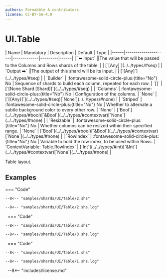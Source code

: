 ```yaml
---
authors: Formabble & contributors
license: CC-BY-SA-4.0
---
```



# UI.Table

<div class="sh-parameters" markdown="1">
| Name | Mandatory | Description | Default | Type |
|------|---------------------|-------------|---------|------|
| `⬅️ Input` ||The value that will be passed to the Columns and Rows shards of the table. | | [`[Any]`](../../types/#seq) |
| `Output ➡️` ||The output of this shard will be its input. | | [`[Any]`](../../types/#seq) |
| `Builder` | :fontawesome-solid-circle-plus:{title="No"} No  | Sequence of shards to build each column, repeated for each row. | `[]` | [`[None Shard [Shard]]`](../../types/#seq) |
| `Columns` | :fontawesome-solid-circle-plus:{title="No"} No  | Configuration of the columns. | `None` | [`[{Any}]`](../../types/#seq)[`None`](../../types/#none) |
| `Striped` | :fontawesome-solid-circle-plus:{title="No"} No  | Whether to alternate a subtle background color to every other row. | `None` | [`Bool`](../../types/#bool)[`&Bool`](../../types/#contextvar)[`None`](../../types/#none) |
| `Resizable` | :fontawesome-solid-circle-plus:{title="No"} No  | Whether columns can be resized within their specified range. | `None` | [`Bool`](../../types/#bool)[`&Bool`](../../types/#contextvar)[`None`](../../types/#none) |
| `RowIndex` | :fontawesome-solid-circle-plus:{title="No"} No  | Variable to hold the row index, to be used within Rows. | `ContextVariable: Table.RowIndex` | [`Int`](../../types/#int)[`&Int`](../../types/#contextvar)[`None`](../../types/#none) |

</div>

Table layout.

## Examples

=== "Code"

  ```x86asm linenums="1"
  --8<-- "samples/shards/UI/Table/2.shs"
  ```

  ```
  --8<-- "samples/shards/UI/Table/2.shs.log"
  ```
&nbsp;
=== "Code"

  ```x86asm linenums="1"
  --8<-- "samples/shards/UI/Table/3.shs"
  ```

  ```
  --8<-- "samples/shards/UI/Table/3.shs.log"
  ```
&nbsp;
=== "Code"

  ```x86asm linenums="1"
  --8<-- "samples/shards/UI/Table/1.shs"
  ```

  ```
  --8<-- "samples/shards/UI/Table/1.shs.log"
  ```
&nbsp;
--8<-- "includes/license.md"

